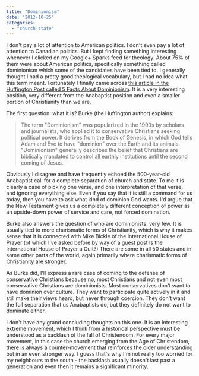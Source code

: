 ```yaml
---
title: "Dominionism"
date: "2012-10-25"
categories: 
  - "church-state"
---
```


I don't pay a lot of attention to American politics. I don't even pay a lot of attention to Canadian politics. But I kept finding something interesting whenever I clicked on my Google+ Sparks feed for theology. About 75% of them were about American politics, specifically something called dominionism which some of the candidates have been tied to. I generally thought I had a pretty good theological vocabulary, but I had no idea what this term meant. Fortunately I finally came across [this article in the Huffington Post called 5 Facts About Dominionism](http://www.huffingtonpost.com/2011/09/01/5-facts-about-dominionism_n_945601.html "5 Facts About Dominionism: Huffington Post"). It is a very interesting position, very different from the Anabaptist position and even a smaller portion of Christianity than we are.

<!--more-->

The first question: what it is? Burke (the Huffington author) explains:

> The term "Dominionism" was popularized in the 1990s by scholars and journalists, who applied it to conservative Christians seeking political power. It derives from the Book of Genesis, in which God tells Adam and Eve to have "dominion" over the Earth and its animals. "Dominionism" generally describes the belief that Christians are biblically mandated to control all earthly institutions until the second coming of Jesus.

Obviously I disagree and have frequently echoed the 500-year-old Anabaptist call for a complete separation of church and state. To me it is clearly a case of picking one verse, and one interpretation of that verse, and ignoring everything else. Even if you say that it is still a command for us today, then you have to ask what kind of dominion God wants. I'd argue that the New Testament gives us a completely different conception of power as an upside-down power of service and care, not forced domination.

Burke also answers the question of who are dominionists: very few. It is usually tied to more charismatic forms of Christianity, which is why it makes sense that it is connected with Mike Bickle of the International House of Prayer (of which I've asked before by way of a guest post Is the International House of Prayer a Cult?) There are some in all 50 states and in some other parts of the world, again primarily where charismatic forms of Christianity are stronger.

As Burke did, I'll express a rare case of coming to the defense of conservative Christians because no, most Christians and not even most conservative Christians are dominionists. Most conservatives don't want to have dominion over culture. They want to participate quite actively in it and still make their views heard, but never through coercion. They don't want the full separation that us Anabaptists do, but they definitely do not want to dominate either.

I don't have any grand concluding thoughts on this one. It is an interesting extreme movement, which I think from a historical perspective must be understood as a backlash of the fall of Christendom. For every major movement, in this case the church emerging from the Age of Christendom, there is always a counter-movement that reinforces the older understanding but in an even stronger way. I guess that's why I'm not really too worried for my neighbours to the south - the backlash usually doesn't last past a generation and even then it remains a significant minority.

